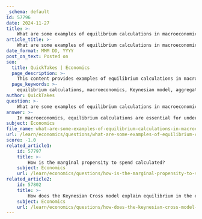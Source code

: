 ```yaml
---
_schema: default
id: 57796
date: 2024-11-27
title: >-
    What are some examples of equilibrium calculations in macroeconomics?
article_title: >-
    What are some examples of equilibrium calculations in macroeconomics?
date_format: MMM DD, YYYY
post_on_text: Posted on
seo:
  title: QuickTakes | Economics
  page_description: >-
    This content provides examples of equilibrium calculations in macroeconomics, including the Keynesian Cross Model, the intersection of aggregate expenditure with the 45-degree line, the impact of marginal propensity to import, and equilibrium in the money market.
  page_keywords: >-
    equilibrium calculations, macroeconomics, Keynesian model, aggregate expenditure, national income, marginal propensity to consume, intersection, money market, interest rates, historical case studies, economic stability, supply shock, aggregate supply and demand
author: QuickTakes
question: >-
    What are some examples of equilibrium calculations in macroeconomics?
answer: >-
    In macroeconomics, equilibrium calculations are essential for understanding how various economic forces interact to determine output and income levels. Here are some examples of equilibrium calculations:\n\n1. **Keynesian Cross Model**: In the Keynesian framework, equilibrium occurs where aggregate expenditure (AE) equals national income (Y). The equilibrium condition can be expressed as:\n   $$ Y = AE $$\n   In a simple model, if autonomous spending (A) is $1 trillion and the marginal propensity to consume (MPC) is 0.75, the equilibrium output (Y) can be calculated using the formula:\n   $$ Y = \frac{A}{1 - MPC} $$\n   Substituting the values, we get:\n   $$ Y = \frac{1 \text{ trillion}}{1 - 0.75} = 4 \text{ trillion} $$\n\n2. **Aggregate Expenditure and the 45-Degree Line**: The equilibrium in the Keynesian cross diagram occurs where the aggregate expenditure line intersects the 45-degree line, which represents points where aggregate expenditure equals output. For example, if the aggregate expenditure is equal to national income at a real GDP of $6,000, this point of intersection indicates equilibrium.\n\n3. **Marginal Propensity to Import**: If the marginal propensity to import (MPM) changes, it can affect the equilibrium output. For instance, if the MPM falls to 0.1, the new equilibrium output can be recalculated based on the new consumption function and investment levels, reflecting the changes in the economy.\n\n4. **Equilibrium in the Money Market**: In the context of interest rates, equilibrium can also be calculated by setting the demand for money equal to the supply of money. If the money supply is $500 billion and the demand for money is a function of interest rates, you can find the equilibrium interest rate where these two values are equal.\n\n5. **Historical Case Studies**: Historical events, such as the economic impacts of the COVID-19 pandemic, can illustrate shifts in equilibrium. For example, a negative supply shock may lead to a decrease in output and income, requiring recalculations of equilibrium based on new aggregate supply and demand conditions.\n\nThese examples highlight the various contexts in which equilibrium calculations are applied in macroeconomics, demonstrating the interplay between different economic variables and their impact on overall economic stability.
subject: Economics
file_name: what-are-some-examples-of-equilibrium-calculations-in-macroeconomics.md
url: /learn/economics/questions/what-are-some-examples-of-equilibrium-calculations-in-macroeconomics
score: -1.0
related_article1:
    id: 57797
    title: >-
        How is the marginal propensity to spend calculated?
    subject: Economics
    url: /learn/economics/questions/how-is-the-marginal-propensity-to-spend-calculated
related_article2:
    id: 57802
    title: >-
        How does the Keynesian Cross model explain equilibrium in the economy?
    subject: Economics
    url: /learn/economics/questions/how-does-the-keynesian-cross-model-explain-equilibrium-in-the-economy
---
```


&nbsp;